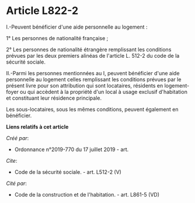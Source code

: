 # Article L822-2

I.-Peuvent bénéficier d'une aide personnelle au logement : 

1° Les personnes de nationalité française ; 

2° Les personnes de nationalité étrangère remplissant les conditions prévues par les deux premiers alinéas de l'article L.
512-2 du code de la sécurité sociale. 

II.-Parmi les personnes mentionnées au I, peuvent bénéficier d'une aide personnelle au logement celles remplissant les
conditions prévues par le présent livre pour son attribution qui sont locataires, résidents en logement-foyer ou qui accèdent
à la propriété d'un local à usage exclusif d'habitation et constituant leur résidence principale. 

Les sous-locataires, sous les mêmes conditions, peuvent également en bénéficier.

**Liens relatifs à cet article**

_Créé par_:

  - Ordonnance n°2019-770 du 17 juillet 2019 - art.

_Cite_:

  - Code de la sécurité sociale. - art. L512-2 (V)

_Cité par_:

  - Code de la construction et de l'habitation. - art. L861-5 (VD)
